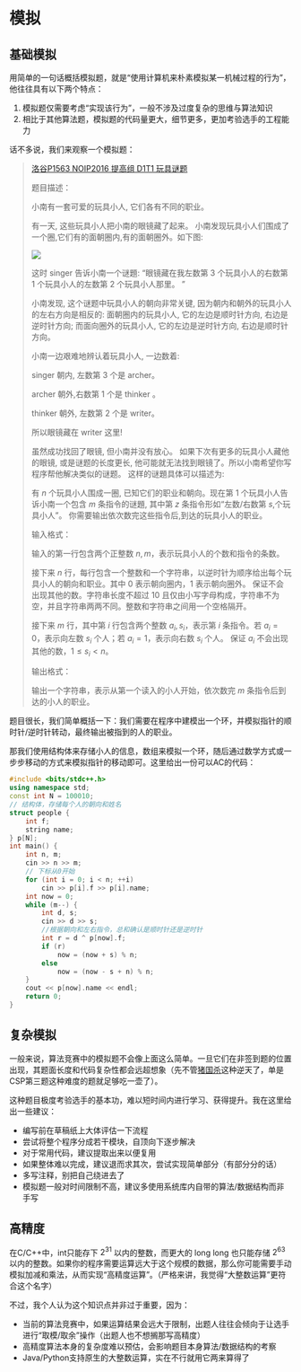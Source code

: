 # 模拟

## 基础模拟

用简单的一句话概括模拟题，就是“使用计算机来朴素模拟某一机械过程的行为”，他往往具有以下两个特点：

1. 模拟题仅需要考虑“实现该行为”，一般不涉及过度复杂的思维与算法知识
2. 相比于其他算法题，模拟题的代码量更大，细节更多，更加考验选手的工程能力

话不多说，我们来观察一个模拟题：

> [洛谷P1563 NOIP2016 提高组 D1T1 玩具谜题](https://www.luogu.com.cn/problem/P1563)
>
> 题目描述：
>
> 小南有一套可爱的玩具小人, 它们各有不同的职业。
>
> 有一天, 这些玩具小人把小南的眼镜藏了起来。 小南发现玩具小人们围成了一个圈,它们有的面朝圈内,有的面朝圈外。如下图:
>
> ![](https://cdn.luogu.com.cn/upload/image_hosting/0u7em9pi.png) 
>
> 这时 singer 告诉小南一个谜題: “眼镜藏在我左数第 $3$ 个玩具小人的右数第 $1$ 个玩具小人的左数第 $2$ 个玩具小人那里。 ”
>
> 小南发现, 这个谜题中玩具小人的朝向非常关键, 因为朝内和朝外的玩具小人的左右方向是相反的: 面朝圈内的玩具小人, 它的左边是顺时针方向, 右边是逆时针方向; 而面向圈外的玩具小人, 它的左边是逆时针方向, 右边是顺时针方向。
>
> 小南一边艰难地辨认着玩具小人, 一边数着:
>
> singer 朝内, 左数第 $3$ 个是 archer。
>
> archer 朝外,右数第 $1$ 个是 thinker 。
>
> thinker 朝外, 左数第 $2$ 个是 writer。
>
> 所以眼镜藏在 writer 这里!
>
> 虽然成功找回了眼镜, 但小南并没有放心。 如果下次有更多的玩具小人藏他的眼镜, 或是谜题的长度更长, 他可能就无法找到眼镜了。所以小南希望你写程序帮他解决类似的谜题。 这样的谜題具体可以描述为:
>
> 有 $n$ 个玩具小人围成一圈, 已知它们的职业和朝向。现在第 $1$ 个玩具小人告诉小南一个包含 $m$ 条指令的谜題, 其中第 $z$ 条指令形如“左数/右数第 $s$,个玩具小人”。 你需要输出依次数完这些指令后,到达的玩具小人的职业。
>
> 输入格式：
>
> 输入的第一行包含两个正整数 $n,m$，表示玩具小人的个数和指令的条数。
>
> 接下来 $n$ 行，每行包含一个整数和一个字符串，以逆时针为顺序给出每个玩具小人的朝向和职业。其中 $0$ 表示朝向圈内，$1$ 表示朝向圈外。 保证不会出现其他的数。字符串长度不超过 $10$ 且仅由小写字母构成，字符串不为空，并且字符串两两不同。整数和字符串之间用一个空格隔开。
>
> 接下来 $m$ 行，其中第 $i$ 行包含两个整数 $a_i,s_i$，表示第 $i$ 条指令。若 $a_i=0$，表示向左数 $s_i$ 个人；若 $a_i=1$，表示向右数 $s_i$ 个人。 保证 $a_i$ 不会出现其他的数，$1 \le s_i < n$。
>
> 输出格式：
>
> 输出一个字符串，表示从第一个读入的小人开始，依次数完 $m$ 条指令后到达的小人的职业。
>

题目很长，我们简单概括一下：我们需要在程序中建模出一个环，并模拟指针的顺时针/逆时针转动，最终输出被指到的人的职业。

那我们使用结构体来存储小人的信息，数组来模拟一个环，随后通过数学方式或一步步移动的方式来模拟指针的移动即可。这里给出一份可以AC的代码：

```cpp
#include <bits/stdc++.h>
using namespace std;
const int N = 100010;
// 结构体，存储每个人的朝向和姓名
struct people {
    int f;
    string name;
} p[N];
int main() {
    int n, m;
    cin >> n >> m;
    // 下标从0开始
    for (int i = 0; i < n; ++i)
        cin >> p[i].f >> p[i].name;
    int now = 0;
    while (m--) {
        int d, s;
        cin >> d >> s;
        //根据朝向和左右指令，总和确认是顺时针还是逆时针
        int r = d ^ p[now].f;
        if (r)
            now = (now + s) % n;
        else
            now = (now - s + n) % n;
    }
    cout << p[now].name << endl;
    return 0;
}
```

## 复杂模拟

一般来说，算法竞赛中的模拟题不会像上面这么简单。一旦它们在非签到题的位置出现，其题面长度和代码复杂性都会远超想象（先不管[猪国杀](https://www.luogu.com.cn/problem/P2482)这种逆天了，单是CSP第三题这种难度的题就足够吃一壶了）。

这种题目极度考验选手的基本功，难以短时间内进行学习、获得提升。我在这里给出一些建议：

* 编写前在草稿纸上大体评估一下流程
* 尝试将整个程序分成若干模块，自顶向下逐步解决
* 对于常用代码，建议提取出来以便复用
* 如果整体难以完成，建议退而求其次，尝试实现简单部分（有部分分的话）
* 多写注释，别把自己绕进去了
* 模拟题一般对时间限制不高，建议多使用系统库内自带的算法/数据结构而非手写

## 高精度

在C/C++中，int只能存下 $2^{31}$ 以内的整数，而更大的 long long 也只能存储 $2^{63}$ 以内的整数。如果你的程序需要运算远大于这个规模的数据，那么你可能需要手动模拟加减和乘法，从而实现“高精度运算”。（严格来讲，我觉得“大整数运算”更符合这个名字）

不过，我个人认为这个知识点并非过于重要，因为：

* 当前的算法竞赛中，如果运算结果会远大于限制，出题人往往会倾向于让选手进行“取模/取余”操作（出题人也不想搁那写高精度）
* 高精度算法本身的复杂度难以预估，会影响题目本身算法/数据结构的考察
* Java/Python支持原生的大整数运算，实在不行就用它两来算得了